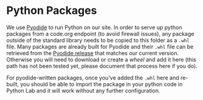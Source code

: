 # Python Packages
We use [Pyodide](https://pyodide.org) to run Python on our site. In order to serve up python packages from a code.org endpoint
(to avoid firewall issues), any package outside of the standard library needs to be copied to this folder as a `.whl` file.
Many packages are already built for Pyodide and their `.whl` file can be retrieved from the
[Pyodide release](https://github.com/pyodide/pyodide/releases) that matches our current version. Otherwise you will need to download
or create a _wheel_ and add it here (this path has not been tested yet, please document that process here if you do).

For pyodide-written packages, once you've added the `.whl` here and re-built, you should be able to import the package
in your python code in Python Lab and it will work without any further configuration.